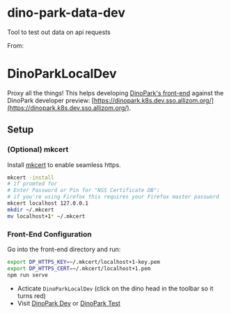 # dino-park-data-dev

Tool to test out data on api requests

From:

# DinoParkLocalDev

Proxy all the things! This helps developing [DinoPark's front-end](https://github.com/mozilla-iam/dino-park-front-end/)
against the DinoPark developer preview: [https://dinopark.k8s.dev.sso.allizom.org/](https://dinopark.k8s.dev.sso.allizom.org/).

## Setup

### (Optional) mkcert

Install [mkcert](https://github.com/FiloSottile/mkcert) to enable seamless https.

```bash
mkcert -install
# if promted for
# Enter Password or Pin for "NSS Certificate DB":
# if you're using Firefox this requires your Firefox master password
mkcert localhost 127.0.0.1
mkdir ~/.mkcert
mv localhost+1* ~/.mkcert
```

### Front-End Configuration

Go into the front-end directory and run:

```bash
export DP_HTTPS_KEY=~/.mkcert/localhost+1-key.pem
export DP_HTTPS_CERT=~/.mkcert/localhost+1.pem
npm run serve
```

- Acticate `DinoParkLocalDev` (click on the dino head in the toolbar so it turns red)
- Visit [DinoPark Dev](https://dinopark.k8s.dev.sso.allizom.org/) or [DinoPark Test](https://dinopark.k8s.test.sso.allizom.org/)

